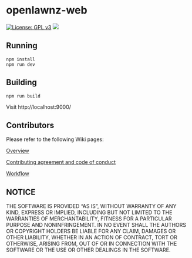 # openlawnz-web
[![License: GPL v3](https://img.shields.io/badge/License-GPLv3-blue.svg)](https://www.gnu.org/licenses/gpl-3.0)
![](https://badgen.net/dependabot/openlawnz/openlawnz-web/117378835=?icon=dependabot)

## Running

	npm install
	npm run dev

## Building

	npm run build

Visit http://localhost:9000/

## Contributors

Please refer to the following Wiki pages:

[Overview](https://github.com/openlawnz/openlawnz-web/wiki/OpenLawNZ-Website-Overview)

[Contributing agreement and code of conduct](https://github.com/openlawnz/openlawnz-web/blob/master/CONTRIBUTING.md)

[Workflow](https://github.com/openlawnz/openlawnz-web/wiki/Workflow)

## NOTICE

THE SOFTWARE IS PROVIDED “AS IS”, WITHOUT WARRANTY OF ANY KIND, EXPRESS OR IMPLIED, INCLUDING BUT NOT LIMITED TO THE WARRANTIES OF MERCHANTABILITY, FITNESS FOR A PARTICULAR PURPOSE AND NONINFRINGEMENT. IN NO EVENT SHALL THE AUTHORS OR COPYRIGHT HOLDERS BE LIABLE FOR ANY CLAIM, DAMAGES OR OTHER LIABILITY, WHETHER IN AN ACTION OF CONTRACT, TORT OR OTHERWISE, ARISING FROM, OUT OF OR IN CONNECTION WITH THE SOFTWARE OR THE USE OR OTHER DEALINGS IN THE SOFTWARE.
